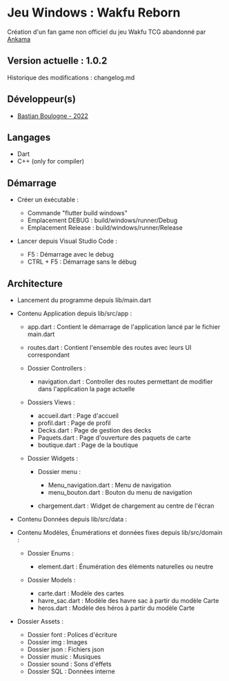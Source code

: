 # Jeu Windows : Wakfu Reborn 
Création d'un fan game non officiel du jeu Wakfu TCG abandonné par [Ankama](https://www.ankama.com/fr)

## Version actuelle : 1.0.2
Historique des modifications : changelog.md

## Développeur(s)
- [Bastian Boulogne - 2022](https://github.com/nait-sab)

## Langages
- Dart
- C++ (only for compiler)

## Démarrage
- Créer un éxécutable :
    - Commande "flutter build windows"
    - Emplacement DEBUG : build/windows/runner/Debug
    - Emplacement Release : build/windows/runner/Release

- Lancer depuis Visual Studio Code :
    - F5 : Démarrage avec le debug
    - CTRL + F5 : Démarrage sans le débug

## Architecture
- Lancement du programme depuis lib/main.dart


- Contenu Application depuis lib/src/app :
    - app.dart : Contient le démarrage de l'application lancé par le fichier main.dart
    - routes.dart : Contient l'ensemble des routes avec leurs UI correspondant
    - Dossier Controllers :
        - navigation.dart : Controller des routes permettant de modifier dans l'application la page actuelle

    - Dossiers Views :
        - accueil.dart : Page d'accueil
        - profil.dart : Page de profil
        - Decks.dart : Page de gestion des decks
        - Paquets.dart : Page d'ouverture des paquets de carte
        - boutique.dart : Page de la boutique

    - Dossier Widgets :
        - Dossier menu :
            - Menu_navigation.dart : Menu de navigation
            - menu_bouton.dart : Bouton du menu de navigation

        - chargement.dart : Widget de chargement au centre de l'écran


- Contenu Données depuis lib/src/data :


- Contenu Modèles, Énumérations et données fixes depuis lib/src/domain :
    - Dossier Enums :
        - element.dart : Énumération des éléments naturelles ou neutre
    
    - Dossier Models :
        - carte.dart : Modèle des cartes
        - havre_sac.dart : Modèle des havre sac à partir du modèle Carte
        - heros.dart : Modèle des héros à partir du modèle Carte


- Dossier Assets :
    - Dossier font : Polices d'écriture
    - Dossier img : Images
    - Dossier json : Fichiers json
    - Dossier music : Musiques
    - Dossier sound : Sons d'éffets
    - Dossier SQL : Données interne